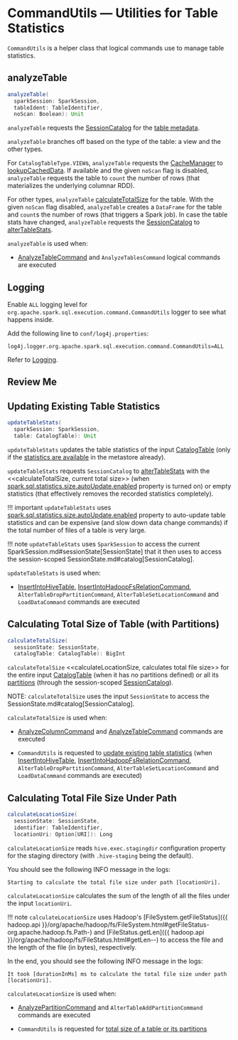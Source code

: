 # CommandUtils &mdash; Utilities for Table Statistics

`CommandUtils` is a helper class that logical commands use to manage table statistics.

## <span id="analyzeTable"> analyzeTable

```scala
analyzeTable(
  sparkSession: SparkSession,
  tableIdent: TableIdentifier,
  noScan: Boolean): Unit
```

`analyzeTable` requests the [SessionCatalog](SessionState.md#catalog) for the [table metadata](SessionCatalog.md#getTableMetadata).

`analyzeTable` branches off based on the type of the table: a view and the other types.

For `CatalogTableType.VIEW`s, `analyzeTable` requests the [CacheManager](SharedState.md#cacheManager) to [lookupCachedData](CacheManager.md#lookupCachedData). If available and the given `noScan` flag is disabled, `analyzeTable` requests the table to `count` the number of rows (that materializes the underlying columnar RDD).

For other types, `analyzeTable` [calculateTotalSize](CommandUtils.md#calculateTotalSize) for the table. With the given `noScan` flag disabled, `analyzeTable` creates a `DataFrame` for the table and `count`s the number of rows (that triggers a Spark job). In case the table stats have changed, `analyzeTable` requests the [SessionCatalog](SessionState.md#catalog) to [alterTableStats](SessionCatalog.md#alterTableStats).

`analyzeTable` is used when:

* [AnalyzeTableCommand](logical-operators/AnalyzeTableCommand.md) and `AnalyzeTablesCommand` logical commands are executed

## Logging

Enable `ALL` logging level for `org.apache.spark.sql.execution.command.CommandUtils` logger to see what happens inside.

Add the following line to `conf/log4j.properties`:

```text
log4j.logger.org.apache.spark.sql.execution.command.CommandUtils=ALL
```

Refer to [Logging](spark-logging.md).

## Review Me

## <span id="updateTableStats"> Updating Existing Table Statistics

```scala
updateTableStats(
  sparkSession: SparkSession,
  table: CatalogTable): Unit
```

`updateTableStats` updates the table statistics of the input [CatalogTable](CatalogTable.md) (only if the [statistics are available](CatalogTable.md#stats) in the metastore already).

`updateTableStats` requests `SessionCatalog` to [alterTableStats](SessionCatalog.md#alterTableStats) with the <<calculateTotalSize, current total size>> (when [spark.sql.statistics.size.autoUpdate.enabled](configuration-properties.md#spark.sql.statistics.size.autoUpdate.enabled) property is turned on) or empty statistics (that effectively removes the recorded statistics completely).

!!! important
    `updateTableStats` uses [spark.sql.statistics.size.autoUpdate.enabled](configuration-properties.md#spark.sql.statistics.size.autoUpdate.enabled) property to auto-update table statistics and can be expensive (and slow down data change commands) if the total number of files of a table is very large.

!!! note
    `updateTableStats` uses `SparkSession` to access the current SparkSession.md#sessionState[SessionState] that it then uses to access the session-scoped SessionState.md#catalog[SessionCatalog].

`updateTableStats` is used when:

* [InsertIntoHiveTable](hive/InsertIntoHiveTable.md), [InsertIntoHadoopFsRelationCommand](logical-operators/InsertIntoHadoopFsRelationCommand.md), `AlterTableDropPartitionCommand`, `AlterTableSetLocationCommand` and `LoadDataCommand` commands are executed

## <span id="calculateTotalSize"> Calculating Total Size of Table (with Partitions)

```scala
calculateTotalSize(
  sessionState: SessionState,
  catalogTable: CatalogTable): BigInt
```

`calculateTotalSize` <<calculateLocationSize, calculates total file size>> for the entire input [CatalogTable](CatalogTable.md) (when it has no partitions defined) or all its [partitions](SessionCatalog.md#listPartitions) (through the session-scoped [SessionCatalog](SessionCatalog.md)).

NOTE: `calculateTotalSize` uses the input `SessionState` to access the SessionState.md#catalog[SessionCatalog].

`calculateTotalSize` is used when:

* [AnalyzeColumnCommand](logical-operators/AnalyzeColumnCommand.md) and [AnalyzeTableCommand](logical-operators/AnalyzeTableCommand.md) commands are executed

* `CommandUtils` is requested to [update existing table statistics](#updateTableStats) (when [InsertIntoHiveTable](hive/InsertIntoHiveTable.md), [InsertIntoHadoopFsRelationCommand](logical-operators/InsertIntoHadoopFsRelationCommand.md), `AlterTableDropPartitionCommand`, `AlterTableSetLocationCommand` and `LoadDataCommand` commands are executed)

## <span id="calculateLocationSize"> Calculating Total File Size Under Path

```scala
calculateLocationSize(
  sessionState: SessionState,
  identifier: TableIdentifier,
  locationUri: Option[URI]): Long
```

`calculateLocationSize` reads `hive.exec.stagingdir` configuration property for the staging directory (with `.hive-staging` being the default).

You should see the following INFO message in the logs:

```text
Starting to calculate the total file size under path [locationUri].
```

`calculateLocationSize` calculates the sum of the length of all the files under the input `locationUri`.

!!! note
    `calculateLocationSize` uses Hadoop's [FileSystem.getFileStatus]({{ hadoop.api }}/org/apache/hadoop/fs/FileSystem.html#getFileStatus-org.apache.hadoop.fs.Path-) and [FileStatus.getLen]({{ hadoop.api }}/org/apache/hadoop/fs/FileStatus.html#getLen--) to access the file and the length of the file (in bytes), respectively.

In the end, you should see the following INFO message in the logs:

```text
It took [durationInMs] ms to calculate the total file size under path [locationUri].
```

`calculateLocationSize` is used when:

* [AnalyzePartitionCommand](logical-operators/AnalyzePartitionCommand.md) and `AlterTableAddPartitionCommand` commands are executed

* `CommandUtils` is requested for [total size of a table or its partitions](#calculateTotalSize)
